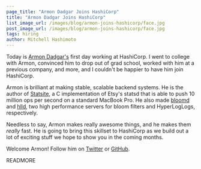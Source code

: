 ```yaml
---
page_title: "Armon Dadgar Joins HashiCorp"
title: "Armon Dadgar Joins HashiCorp"
list_image_url: /images/blog/armon-joins-hashicorp/face.jpg
post_image_url: /images/blog/armon-joins-hashicorp/face.jpg
tags: hiring
author: Mitchell Hashimoto
---
```


Today is [Armon Dadgar's](https://github.com/armon) first day working at
HashiCorp. I went to college with Armon, convinced him to drop out of grad
school, worked with him at a previous company, and more, and I couldn't be
happier to have him join HashiCorp.

Armon is brilliant at making stable, scalable backend systems. He is the
author of [Statsite](https://github.com/armon/statsite), a C implementation
of Etsy's statsd that is able to push 10 million ops per second on a standard
MacBook Pro. He also made [bloomd](https://github.com/armon/bloomd) and
[hlld](https://github.com/armon/hlld), two high performance servers for
bloom filters and HyperLogLogs, respectively.

Needless to say, Armon makes really awesome things, and he makes them
_really_ fast. He is going to bring this skillset to HashiCorp as we build
out a lot of exciting stuff we hope to show you in the coming months.

Welcome Armon! Follow him on [Twitter](http://twitter.com/armon) or
[GitHub](http://github.com/armon).

READMORE
